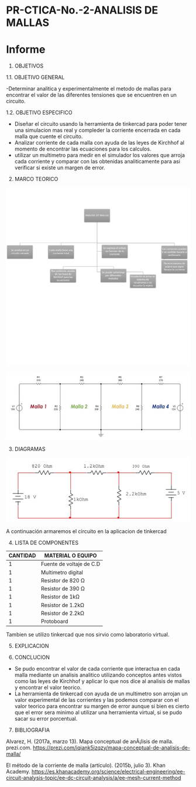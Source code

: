 # PR-CTICA-No.-2-ANALISIS DE MALLAS

# Informe 


1. OBJETIVOS 

1.1. OBJETIVO GENERAL

-Determinar  analitica y experimentalmente el metodo de mallas para encontrar el valor de las diferentes tensiones que se encuentren en un circuito.

 1.2. OBJETIVO ESPECIFICO

- Diseñar el circuito usando la herramienta de tinkercad para poder tener una simulacion mas  real y compleder la corriente encerrada en cada malla que cuente el circuito.
- Analizar corriente de cada malla con ayuda de las leyes de Kirchhof al momento de encontrar las ecuaciones para los calculos.
- utilizar un multimetro para medir en el simulador los valores que arroja cada corriente y comparar con las obtenidas analiticamente para asi verificar si existe un margen de error.

2. MARCO TEORICO

![.](Imagenes/Mteorico.png)

![.](Imagenes/unnamed.jpg)

3. DIAGRAMAS

![.](Imagenes/Malla.jpg)

A continuación armaremos el circuito en la aplicacion de tinkercad



4. LISTA DE COMPONENTES

| CANTIDAD|MATERIAL O EQUIPO|
| ----- | ---- |
|1|Fuente de voltaje de C.D|
|1|Multimetro digital|
|1|Resistor de 820  Ω|
|1|Resistor de 390 Ω|
|1|Resistor de 1kΩ|
|1|Resistor de 1.2kΩ|
|1|Resistor de 2.2kΩ|
|1|Protoboard|

Tambien se utilizo tinkercad que nos sirvio como laboratorio virtual.

5. EXPLICACION 



6. CONCLUCION 

- Se pudo encontrar el valor de cada corriente que interactua en cada malla mediante un analisis analitico utilizando conceptos antes vistos como las leyes de Kirchhof y aplicar lo que nos dice al analisis de mallas y encontrar el valor teorico.
- La herramienta de tinkercad con ayuda de un multimetro son arrojan un valor experimental de las corrientes y las podemos comparar con el valor teorico para encontrar su margen de error aunque si bien es cierto que el error sera minimo al utilizar una herramienta virtual, si se pudo sacar su error porcentual.

7. BIBLIOGRAFIA

Alvarez, H. (2017a, marzo 13). Mapa conceptual de anÃ¡lisis de malla. prezi.com. https://prezi.com/iqiank5jzqzy/mapa-conceptual-de-analisis-de-malla/

El método de la corriente de malla (artículo). (2015b, julio 3). Khan Academy. https://es.khanacademy.org/science/electrical-engineering/ee-circuit-analysis-topic/ee-dc-circuit-analysis/a/ee-mesh-current-method
